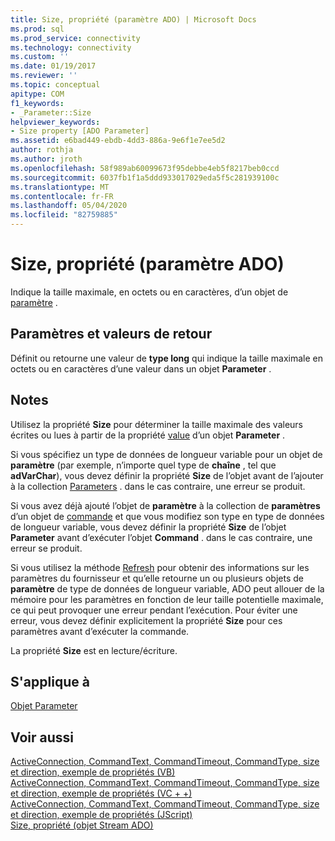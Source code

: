 ```yaml
---
title: Size, propriété (paramètre ADO) | Microsoft Docs
ms.prod: sql
ms.prod_service: connectivity
ms.technology: connectivity
ms.custom: ''
ms.date: 01/19/2017
ms.reviewer: ''
ms.topic: conceptual
apitype: COM
f1_keywords:
- _Parameter::Size
helpviewer_keywords:
- Size property [ADO Parameter]
ms.assetid: e6bad449-ebdb-4dd3-886a-9e6f1e7ee5d2
author: rothja
ms.author: jroth
ms.openlocfilehash: 58f989ab60099673f95debbe4eb5f8217beb0ccd
ms.sourcegitcommit: 6037fb1f1a5ddd933017029eda5f5c281939100c
ms.translationtype: MT
ms.contentlocale: fr-FR
ms.lasthandoff: 05/04/2020
ms.locfileid: "82759885"
---
```

# <a name="size-property-ado-parameter"></a>Size, propriété (paramètre ADO)
Indique la taille maximale, en octets ou en caractères, d’un objet de [paramètre](../../../ado/reference/ado-api/parameter-object.md) .  
  
## <a name="settings-and-return-values"></a>Paramètres et valeurs de retour  
 Définit ou retourne une valeur de **type long** qui indique la taille maximale en octets ou en caractères d’une valeur dans un objet **Parameter** .  
  
## <a name="remarks"></a>Notes  
 Utilisez la propriété **Size** pour déterminer la taille maximale des valeurs écrites ou lues à partir de la propriété [value](../../../ado/reference/ado-api/value-property-ado.md) d’un objet **Parameter** .  
  
 Si vous spécifiez un type de données de longueur variable pour un objet de **paramètre** (par exemple, n’importe quel type de **chaîne** , tel que **adVarChar**), vous devez définir la propriété **Size** de l’objet avant de l’ajouter à la collection [Parameters](../../../ado/reference/ado-api/parameters-collection-ado.md) . dans le cas contraire, une erreur se produit.  
  
 Si vous avez déjà ajouté l’objet de **paramètre** à la collection de **paramètres** d’un objet de [commande](../../../ado/reference/ado-api/command-object-ado.md) et que vous modifiez son type en type de données de longueur variable, vous devez définir la propriété **Size** de l’objet **Parameter** avant d’exécuter l’objet **Command** . dans le cas contraire, une erreur se produit.  
  
 Si vous utilisez la méthode [Refresh](../../../ado/reference/ado-api/refresh-method-ado.md) pour obtenir des informations sur les paramètres du fournisseur et qu’elle retourne un ou plusieurs objets de **paramètre** de type de données de longueur variable, ADO peut allouer de la mémoire pour les paramètres en fonction de leur taille potentielle maximale, ce qui peut provoquer une erreur pendant l’exécution. Pour éviter une erreur, vous devez définir explicitement la propriété **Size** pour ces paramètres avant d’exécuter la commande.  
  
 La propriété **Size** est en lecture/écriture.  
  
## <a name="applies-to"></a>S'applique à  
 [Objet Parameter](../../../ado/reference/ado-api/parameter-object.md)  
  
## <a name="see-also"></a>Voir aussi  
 [ActiveConnection, CommandText, CommandTimeout, CommandType, size et direction, exemple de propriétés (VB)](../../../ado/reference/ado-api/activeconnection-commandtext-commandtimeout-commandtype-size-example-vb.md)   
 [ActiveConnection, CommandText, CommandTimeout, CommandType, size et direction, exemple de propriétés (VC + +)](../../../ado/reference/ado-api/activeconnection-commandtext-commandtimeout-commandtype-size-example-vc.md)   
 [ActiveConnection, CommandText, CommandTimeout, CommandType, size et direction, exemple de propriétés (JScript)](../../../ado/reference/ado-api/activeconnection-commandtext-timeout-type-size-example-jscript.md)   
 [Size, propriété (objet Stream ADO)](../../../ado/reference/ado-api/size-property-ado-stream.md)
